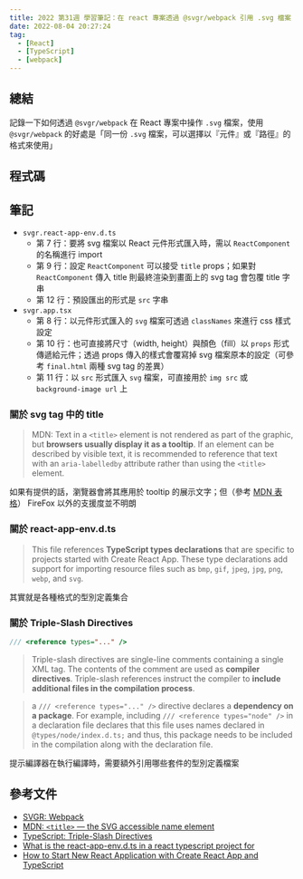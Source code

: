```yaml
---
title: 2022 第31週 學習筆記：在 react 專案透過 @svgr/webpack 引用 .svg 檔案
date: 2022-08-04 20:27:24
tag:
  - [React]
  - [TypeScript]
  - [webpack]
---
```


## 總結

記錄一下如何透過 `@svgr/webpack` 在 React 專案中操作 `.svg` 檔案，使用 `@svgr/webpack` 的好處是「同一份 `.svg` 檔案，可以選擇以『元件』或『路徑』的格式來使用」

## 程式碼

<script src="https://gist.github.com/tzynwang/5c200aca1cc8067dcb34254cd2f339c5.js"></script>

## 筆記

- `svgr.react-app-env.d.ts`
  - 第 7 行：要將 svg 檔案以 React 元件形式匯入時，需以 `ReactComponent` 的名稱進行 import
  - 第 9 行：設定 `ReactComponent` 可以接受 `title` props；如果對 `ReactComponent` 傳入 title 則最終渲染到畫面上的 svg tag 會包覆 title 字串
  - 第 12 行：預設匯出的形式是 `src` 字串
- `svgr.app.tsx`
  - 第 8 行：以元件形式匯入的 `svg` 檔案可透過 `classNames` 來進行 css 樣式設定
  - 第 10 行：也可直接將尺寸（width, height）與顏色（fill）以 `props` 形式傳遞給元件；透過 props 傳入的樣式會覆寫掉 svg 檔案原本的設定（可參考 `final.html` 兩種 svg tag 的差異）
  - 第 11 行：以 `src` 形式匯入 `svg` 檔案，可直接用於 `img src` 或 `background-image url` 上

### 關於 svg tag 中的 title

> MDN: Text in a `<title>` element is not rendered as part of the graphic, but **browsers usually display it as a tooltip**. If an element can be described by visible text, it is recommended to reference that text with an `aria-labelledby` attribute rather than using the `<title>` element.

如果有提供的話，瀏覽器會將其應用於 tooltip 的展示文字；但（參考 [MDN 表格](https://developer.mozilla.org/en-US/docs/Web/SVG/Element/title#browser_compatibility)） FireFox 以外的支援度並不明朗

### 關於 react-app-env.d.ts

> This file references **TypeScript types declarations** that are specific to projects started with Create React App. These type declarations add support for importing resource files such as `bmp`, `gif`, `jpeg`, `jpg`, `png`, `webp`, and `svg`.

其實就是各種格式的型別定義集合

### 關於 Triple-Slash Directives

```ts
/// <reference types="..." />
```

> Triple-slash directives are single-line comments containing a single XML tag. The contents of the comment are used as **compiler directives**. Triple-slash references instruct the compiler to **include additional files in the compilation process**.

> a `/// <reference types="..." />` directive declares a **dependency on a package**. For example, including `/// <reference types="node" />` in a declaration file declares that this file uses names declared in `@types/node/index.d.ts;` and thus, this package needs to be included in the compilation along with the declaration file.

提示編譯器在執行編譯時，需要額外引用哪些套件的型別定義檔案

## 參考文件

- [SVGR: Webpack](https://react-svgr.com/docs/webpack/)
- [MDN: `<title>` — the SVG accessible name element](https://developer.mozilla.org/en-US/docs/Web/SVG/Element/title)
- [TypeScript: Triple-Slash Directives](https://www.typescriptlang.org/docs/handbook/triple-slash-directives.html)
- [What is the react-app-env.d.ts in a react typescript project for](https://stackoverflow.com/questions/67262914/what-is-the-react-app-env-d-ts-in-a-react-typescript-project-for)
- [How to Start New React Application with Create React App and TypeScript](https://www.newline.co/@dmitryrogozhny/how-to-start-new-react-application-with-create-react-app-and-typescript--4298e606)
